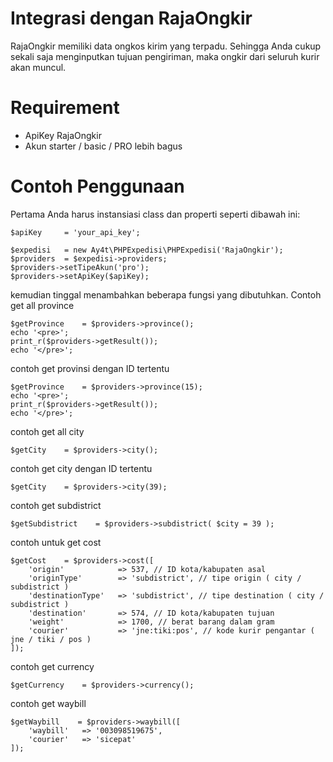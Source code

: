 # Integrasi dengan RajaOngkir
RajaOngkir memiliki data ongkos kirim yang terpadu. Sehingga Anda cukup sekali saja menginputkan tujuan pengiriman, maka ongkir dari seluruh kurir akan muncul.
# Requirement
- ApiKey RajaOngkir
- Akun starter / basic / PRO lebih bagus

# Contoh Penggunaan
Pertama Anda harus instansiasi class dan properti seperti dibawah ini:
```
$apiKey     = 'your_api_key';

$expedisi   = new Ay4t\PHPExpedisi\PHPExpedisi('RajaOngkir');
$providers  = $expedisi->providers;
$providers->setTipeAkun('pro');
$providers->setApiKey($apiKey);
```
kemudian tinggal menambahkan beberapa fungsi yang dibutuhkan. Contoh get all province
```
$getProvince    = $providers->province();
echo '<pre>';
print_r($providers->getResult());
echo '</pre>';
```
contoh get provinsi dengan ID tertentu
```
$getProvince    = $providers->province(15);
echo '<pre>';
print_r($providers->getResult());
echo '</pre>';
```
contoh get all city
```
$getCity    = $providers->city();
```
contoh get city dengan ID tertentu
```
$getCity    = $providers->city(39);
```

contoh get subdistrict
```
$getSubdistrict    = $providers->subdistrict( $city = 39 );
```

contoh untuk get cost
```
$getCost    = $providers->cost([
    'origin'            => 537, // ID kota/kabupaten asal
    'originType'        => 'subdistrict', // tipe origin ( city / subdistrict )
    'destinationType'   => 'subdistrict', // tipe destination ( city / subdistrict )
    'destination'       => 574, // ID kota/kabupaten tujuan
    'weight'            => 1700, // berat barang dalam gram
    'courier'           => 'jne:tiki:pos', // kode kurir pengantar ( jne / tiki / pos )
]);
```
contoh get currency
```
$getCurrency    = $providers->currency();
```
contoh get waybill
```
$getWaybill    = $providers->waybill([
    'waybill'   => '003098519675',
    'courier'   => 'sicepat'
]);
```